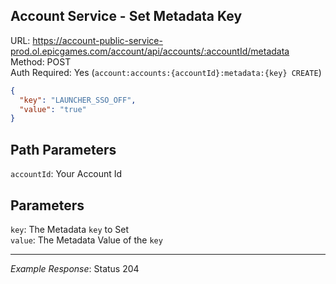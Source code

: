 ## Account Service - Set Metadata Key

URL: https://account-public-service-prod.ol.epicgames.com/account/api/accounts/:accountId/metadata \
Method: POST \
Auth Required: Yes (`account:accounts:{accountId}:metadata:{key} CREATE`)

```json
{
  "key": "LAUNCHER_SSO_OFF",
  "value": "true"
}
```

## Path Parameters

`accountId`: Your Account Id

## Parameters

`key`: The Metadata `key` to Set <br/>
`value`: The Metadata Value of the `key`

---

_Example Response_: Status 204
